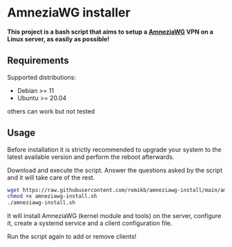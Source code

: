 # AmneziaWG installer

**This project is a bash script that aims to setup a [AmneziaWG](https://docs.amnezia.org/ru/documentation/amnezia-wg/) VPN on a Linux server, as easily as possible!**

## Requirements

Supported distributions:

- Debian >= 11
- Ubuntu >= 20.04

others can work but not tested

## Usage

Before installation it is strictly recommended to upgrade your system to the latest available version and perform the reboot afterwards.

Download and execute the script. Answer the questions asked by the script and it will take care of the rest.

```bash
wget https://raw.githubusercontent.com/romikb/amneziawg-install/main/amneziawg-install.sh
chmod +x amneziawg-install.sh
./amneziawg-install.sh
```

It will install AmneziaWG (kernel module and tools) on the server, configure it, create a systemd service and a client configuration file.

Run the script again to add or remove clients!
